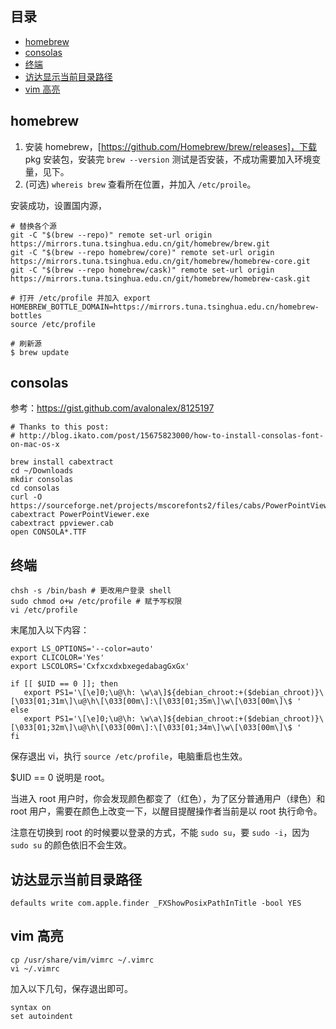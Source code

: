 ## 目录

- [homebrew](#homebrew)
- [consolas](#consolas)
- [终端](#终端)
- [访达显示当前目录路径](#访达显示当前目录路径)
- [vim 高亮](#vim-高亮)

## homebrew

1. 安装 homebrew，[https://github.com/Homebrew/brew/releases]，下载 pkg 安装包，安装完 `brew --version` 测试是否安装，不成功需要加入环境变量，见下。
2. (可选) `whereis brew` 查看所在位置，并加入 `/etc/proile`。

安装成功，设置国内源，

```
# 替换各个源
git -C "$(brew --repo)" remote set-url origin https://mirrors.tuna.tsinghua.edu.cn/git/homebrew/brew.git
git -C "$(brew --repo homebrew/core)" remote set-url origin https://mirrors.tuna.tsinghua.edu.cn/git/homebrew/homebrew-core.git
git -C "$(brew --repo homebrew/cask)" remote set-url origin https://mirrors.tuna.tsinghua.edu.cn/git/homebrew/homebrew-cask.git

# 打开 /etc/profile 并加入 export HOMEBREW_BOTTLE_DOMAIN=https://mirrors.tuna.tsinghua.edu.cn/homebrew-bottles
source /etc/profile

# 刷新源
$ brew update
```

## consolas

参考：<https://gist.github.com/avalonalex/8125197>

```shell
# Thanks to this post:
# http://blog.ikato.com/post/15675823000/how-to-install-consolas-font-on-mac-os-x

brew install cabextract
cd ~/Downloads
mkdir consolas
cd consolas
curl -O https://sourceforge.net/projects/mscorefonts2/files/cabs/PowerPointViewer.exe
cabextract PowerPointViewer.exe
cabextract ppviewer.cab
open CONSOLA*.TTF
```

## 终端


```shell
chsh -s /bin/bash # 更改用户登录 shell
sudo chmod o+w /etc/profile # 赋予写权限
vi /etc/profile
```

末尾加入以下内容：

```shell
export LS_OPTIONS='--color=auto'
export CLICOLOR='Yes'
export LSCOLORS='CxfxcxdxbxegedabagGxGx'

if [[ $UID == 0 ]]; then
   export PS1='\[\e]0;\u@\h: \w\a\]${debian_chroot:+($debian_chroot)}\[\033[01;31m\]\u@\h\[\033[00m\]:\[\033[01;35m\]\w\[\033[00m\]\$ '
else
   export PS1='\[\e]0;\u@\h: \w\a\]${debian_chroot:+($debian_chroot)}\[\033[01;32m\]\u@\h\[\033[00m\]:\[\033[01;34m\]\w\[\033[00m\]\$ '
fi
```

保存退出 vi，执行 `source /etc/profile`，电脑重启也生效。

$UID == 0 说明是 root。

当进入 root 用户时，你会发现颜色都变了（红色），为了区分普通用户（绿色）和 root 用户，需要在颜色上改变一下，以醒目提醒操作者当前是以 root 执行命令。

注意在切换到 root 的时候要以登录的方式，不能 `sudo su`，要 `sudo -i`，因为 `sudo su` 的颜色依旧不会生效。

## 访达显示当前目录路径

```shell
defaults write com.apple.finder _FXShowPosixPathInTitle -bool YES
```

## vim 高亮

```shell
cp /usr/share/vim/vimrc ~/.vimrc
vi ~/.vimrc
```

加入以下几句，保存退出即可。

```
syntax on
set autoindent
```
